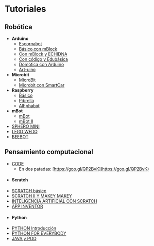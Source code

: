 # Tutoriales

## Robótica

* **Arduino**
  * [Escornabot](https://catedu.github.io/escornabots-curso/)
  * [Básico con mBlock](https://catedu.github.io/ensena-pensamiento-computacional-con-arduino/)
  * [Con mBlock y ECHIDNA](https://catedu.github.io/programa-arduino-con-echidna/)
  * [Con código y Edubásica](https://catedu.github.io/programa-arduino-mediante-codigo/)
  * [Domótica con Arduino](https://catedu.github.io/domotica-con-arduino/)
  * [Art-uino](https://catedu.github.io/art-uino/)
* **Microbit**
  * [MicroBit](https://catedu.github.io/microbit-curso/)
  * [Microbit con SmartCar](https://catedu.github.io/smartcar-micro-bit/)
* **Raspberry**
  * [Básico](https://catedu.github.io/raspberry-muy-basico/)
  * [Pibrella](https://catedu.github.io/pibrella/)
  * [Alhphabot](https://catedu.github.io/alphabot/)
* **mBot**
  * [mBot](https://catedu.github.io/robotica-educativa-con-mbot/)
  * [mBot II](https://catedu.github.io/robotica-educativa-con-mbot-II/)
* [SPHERO MINI](https://catedu.github.io/sphero-curso/)
* [LEGO WEDO](https://catedu.github.io/ensena-pensamiento-computacional-con-wego-wedo/)
* [BEEBOT](https://catedu.github.io/robotica-en-infantil-con-bee-bot/)

## Pensamiento computacional

* [CODE](https://catedu.github.io/curso-codeorg/)
  * En dos patadas: [https://goo.gl/QP2BvK](https://goo.gl/QP2BvK)
* #### Scratch
 * [SCRATCH básico](https://catedu.github.io/ensena-pensamiento-computacional-con-scratch/)
 * [SCRATCH II Y MAKEY MAKEY](https://catedu.github.io/scratch-avanzado-y-makey-makey/)
 * [INTELIGENCIA ARTIFICIAL CON SCRATCH](https://catedu.github.io/inteligencia-artificial-con-scratch/)
* [APP INVENTOR](https://catedu.github.io/app-inventor-course/)
* #### Python
 * [PYTHON Introducción](https://catedu.github.io/introduccion-a-python/)
 * [PYTHON FOR EVERYBODY](https://catedu.github.io/python-for-person-in-everybody/)
* [JAVA y POO](https://catedu.github.io/poo-java/)


